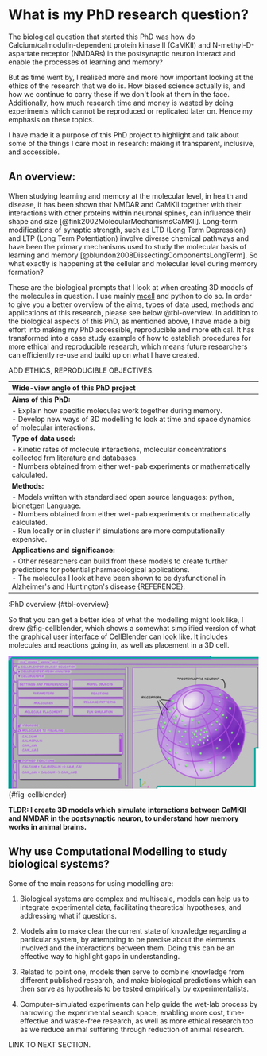 # What is my PhD research question?
The biological question that started this PhD was how do Calcium/calmodulin-dependent protein kinase II (CaMKII) and N-methyl-D-aspartate receptor (NMDARs) in the postsynaptic neuron interact and enable the processes of learning and memory?

But as time went by, I realised more and more how important looking at the ethics of the research that we do is. How biased science actually is, and how we continue to carry these if we don't look at them in the face. Additionally, how much research time and money is wasted by doing experiments which cannot be reproduced or replicated later on. Hence my emphasis on these topics. 

I have made it a purpose of this PhD project to highlight and talk about some of the things I care most in research: making it transparent, inclusive, and accessible.

## An overview:

When studying learning and memory at the molecular level, in health and disease, it has been shown that NMDAR and CaMKII together with their interactions with other proteins within neuronal spines, can influence their shape and size [@fink2002MolecularMechanismsCaMKII]. Long-term modifications of synaptic strength, such as LTD (Long Term Depression) and LTP (Long Term Potentiation) involve diverse chemical pathways and have been the primary mechanisms used to study the molecular basis of learning and memory [@blundon2008DissectingComponentsLongTerm]. So what exactly is happening at the cellular and molecular level during memory formation? 

These are the biological prompts that I look at when creating 3D models of the molecules in question. I use mainly [mcell](https://mcell.org/) and python to do so. In order to give you a better overview of the aims, types of data used, methods and applications of this research, please see below @tbl-overview. In addition to the biological aspects of this PhD, as mentioned above, I have made a big effort into making my PhD accessible, reproducible and more ethical. It has transformed into a case study example of how to establish procedures for more ethical and reproducible research, which means future researchers can efficiently re-use and build up on what I have created.

ADD ETHICS, REPRODUCIBLE OBJECTIVES.

|Wide-view angle of this PhD project| 
|:---------|
|**Aims of this PhD:**| 
| - Explain how specific molecules work together during memory.<br> - Develop new ways of 3D modelling to look at time and space dynamics of molecular interactions.|
|**Type of data used:**| 
| - Kinetic rates of molecule interactions, molecular concentrations collected frm literature and databases. <br> - Numbers obtained from either wet-pab experiments or mathematically calculated.|
|**Methods:**| 
| - Models written with standardised open source languages: python, bionetgen Language. <br> - Numbers obtained from either wet-pab experiments or mathematically calculated. <br> - Run locally or in cluster if simulations are more computationally expensive. |
|**Applications and significance:**| 
| - Other researchers can build from these models to create further predictions for potential pharmacological applications. <br> - The molecules I look at have been shown to be dysfunctional in Alzheimer's and Huntington's disease {REFERENCE}. |

:PhD overview {#tbl-overview}

So that you can get a better idea of what the modelling might look like, I drew @fig-cellblender, which shows a somewhat simplified version of what the graphical user interface of CellBlender can look like. It includes molecules and reactions going in, as well as placement in a 3D cell.

![A 3D model of a postsynaptic dendritic head, in a schematic of what CellBlender looks like, simplified](image.png){#fig-cellblender}

**TLDR: I create 3D models which simulate interactions between CaMKII and NMDAR in the postsynaptic neuron, to understand how memory works in animal brains.**

## Why use Computational Modelling to study biological systems?

Some of the main reasons for using modelling are:

1.	Biological systems are complex and multiscale, models can help us to integrate experimental data, facilitating theoretical hypotheses, and addressing what if questions.

2.	Models aim to make clear the current state of knowledge regarding a particular system, by attempting to be precise about the elements involved and the interactions between them. Doing this can be an effective way to highlight gaps in understanding.

3.	Related to point one, models then serve to combine knowledge from different published research, and make biological predictions which can then serve as hypothesis to be tested empirically by experimentalists.

4.	Computer-simulated experiments can help guide the wet-lab process by narrowing the experimental search space, enabling more cost, time-effective and waste-free research, as well as more ethical research too as we reduce animal suffering through reduction of animal research.

LINK TO NEXT SECTION.